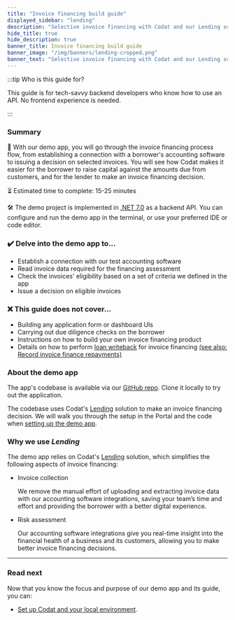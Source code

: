 ```yaml
---
title: "Invoice financing build guide"
displayed_sidebar: "lending"
description: "Selective invoice financing with Codat and our Lending solution" 
hide_title: true
hide_description: true
banner_title: Invoice financing build guide
banner_image: "/img/banners/lending-cropped.png"
banner_text: "Selective invoice financing with Codat and our Lending solution"
---
```


:::tip Who is this guide for?

This guide is for tech-savvy backend developers who know how to use an API. No frontend experience is needed.

:::

### Summary

🎯 With our demo app, you will go through the invoice financing process flow, from establishing a connection with a borrower's accounting software to issuing a decision on selected invoices. You will see how Codat makes it easier for the borrower to raise capital against the amounts due from customers, and for the lender to make an invoice financing decision. 

⏳ Estimated time to complete: 15-25 minutes

🛠️ The demo project is implemented in [.NET 7.0](https://dotnet.microsoft.com/en-us/download/dotnet/7.0) as a backend API. You can configure and run the demo app in the terminal, or use your preferred IDE or code editor.

### ✔️ Delve into the demo app to...

- Establish a connection with our test accounting software
- Read invoice data required for the financing assessment
- Check the invoices' eligibility based on a set of criteria we defined in the app
- Issue a decision on eligible invoices

### ❌ This guide does not cover...

- Building any application form or dashboard UIs
- Carrying out due diligence checks on the borrower
- Instructions on how to build your own invoice financing product
- Details on how to perform [loan writeback](/lending/guides/loan-writeback/introduction) for invoice financing [(see also: Record invoice finance repayments)](/lending/guides/loan-writeback/record-invoice-finance) 

### About the demo app

The app's codebase is available via our [GitHub repo](https://github.com/codatio/demo-invoice-finance). Clone it locally to try out the application.

The codebase uses Codat's [Lending](/lending/overview) solution to make an invoice financing decision. We will walk you through the setup in the Portal and the code when [setting up the demo app](/lending/guides/invoice-finance/setting-up). 

### Why we use _Lending_

The demo app relies on Codat's [Lending](/lending/overview) solution, which simplifies the following aspects of invoice financing:

- Invoice collection

    We remove the manual effort of uploading and extracting invoice data with our accounting software integrations, saving your team’s time and effort and providing the borrower with a better digital experience.

- Risk assessment

    Our accounting software integrations give you real-time insight into the financial health of a business and its customers, allowing you to make better invoice financing decisions.

---

### Read next

Now that you know the focus and purpose of our demo app and its guide, you can:
* [Set up Codat and your local environment](/lending/guides/invoice-finance/setting-up).
